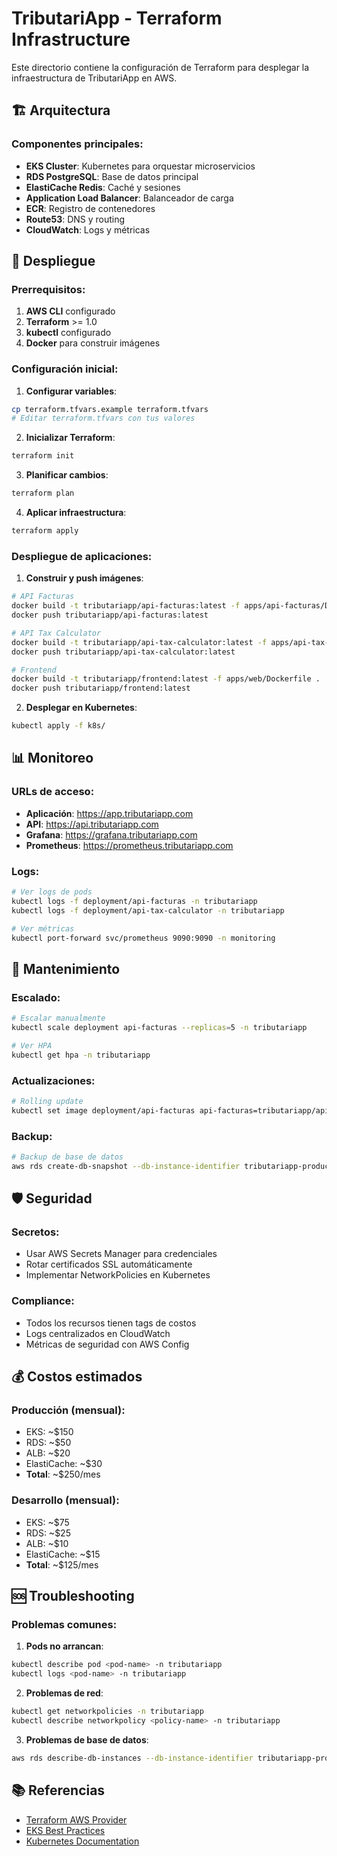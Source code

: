 # TributariApp - Terraform Infrastructure

Este directorio contiene la configuración de Terraform para desplegar la infraestructura de TributariApp en AWS.

## 🏗️ Arquitectura

### Componentes principales:
- **EKS Cluster**: Kubernetes para orquestar microservicios
- **RDS PostgreSQL**: Base de datos principal
- **ElastiCache Redis**: Caché y sesiones
- **Application Load Balancer**: Balanceador de carga
- **ECR**: Registro de contenedores
- **Route53**: DNS y routing
- **CloudWatch**: Logs y métricas

## 🚀 Despliegue

### Prerrequisitos:
1. **AWS CLI** configurado
2. **Terraform** >= 1.0
3. **kubectl** configurado
4. **Docker** para construir imágenes

### Configuración inicial:

1. **Configurar variables**:
```bash
cp terraform.tfvars.example terraform.tfvars
# Editar terraform.tfvars con tus valores
```

2. **Inicializar Terraform**:
```bash
terraform init
```

3. **Planificar cambios**:
```bash
terraform plan
```

4. **Aplicar infraestructura**:
```bash
terraform apply
```

### Despliegue de aplicaciones:

1. **Construir y push imágenes**:
```bash
# API Facturas
docker build -t tributariapp/api-facturas:latest -f apps/api-facturas/Dockerfile .
docker push tributariapp/api-facturas:latest

# API Tax Calculator
docker build -t tributariapp/api-tax-calculator:latest -f apps/api-tax-calculator/Dockerfile .
docker push tributariapp/api-tax-calculator:latest

# Frontend
docker build -t tributariapp/frontend:latest -f apps/web/Dockerfile .
docker push tributariapp/frontend:latest
```

2. **Desplegar en Kubernetes**:
```bash
kubectl apply -f k8s/
```

## 📊 Monitoreo

### URLs de acceso:
- **Aplicación**: https://app.tributariapp.com
- **API**: https://api.tributariapp.com
- **Grafana**: https://grafana.tributariapp.com
- **Prometheus**: https://prometheus.tributariapp.com

### Logs:
```bash
# Ver logs de pods
kubectl logs -f deployment/api-facturas -n tributariapp
kubectl logs -f deployment/api-tax-calculator -n tributariapp

# Ver métricas
kubectl port-forward svc/prometheus 9090:9090 -n monitoring
```

## 🔧 Mantenimiento

### Escalado:
```bash
# Escalar manualmente
kubectl scale deployment api-facturas --replicas=5 -n tributariapp

# Ver HPA
kubectl get hpa -n tributariapp
```

### Actualizaciones:
```bash
# Rolling update
kubectl set image deployment/api-facturas api-facturas=tributariapp/api-facturas:v2.0.0 -n tributariapp
```

### Backup:
```bash
# Backup de base de datos
aws rds create-db-snapshot --db-instance-identifier tributariapp-production
```

## 🛡️ Seguridad

### Secretos:
- Usar AWS Secrets Manager para credenciales
- Rotar certificados SSL automáticamente
- Implementar NetworkPolicies en Kubernetes

### Compliance:
- Todos los recursos tienen tags de costos
- Logs centralizados en CloudWatch
- Métricas de seguridad con AWS Config

## 💰 Costos estimados

### Producción (mensual):
- EKS: ~$150
- RDS: ~$50
- ALB: ~$20
- ElastiCache: ~$30
- **Total**: ~$250/mes

### Desarrollo (mensual):
- EKS: ~$75
- RDS: ~$25
- ALB: ~$10
- ElastiCache: ~$15
- **Total**: ~$125/mes

## 🆘 Troubleshooting

### Problemas comunes:

1. **Pods no arrancan**:
```bash
kubectl describe pod <pod-name> -n tributariapp
kubectl logs <pod-name> -n tributariapp
```

2. **Problemas de red**:
```bash
kubectl get networkpolicies -n tributariapp
kubectl describe networkpolicy <policy-name> -n tributariapp
```

3. **Problemas de base de datos**:
```bash
aws rds describe-db-instances --db-instance-identifier tributariapp-production
```

## 📚 Referencias

- [Terraform AWS Provider](https://registry.terraform.io/providers/hashicorp/aws/latest/docs)
- [EKS Best Practices](https://aws.github.io/aws-eks-best-practices/)
- [Kubernetes Documentation](https://kubernetes.io/docs/)
